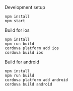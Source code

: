 Development setup
```
npm install
npm start
```

Build for ios
```
npm install
npm run build
cordova platform add ios
cordova build ios
```

Build for android
```
npm install
npm run build
cordova platform add android
cordova build android
```
